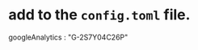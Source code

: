 <!-- Global site tag (gtag.js) - Google Analytics -->
<script async src="https://www.googletagmanager.com/gtag/js?id=G-2S7Y04C26P"></script>
<script>
  window.dataLayer = window.dataLayer || [];
  function gtag(){dataLayer.push(arguments);}
  gtag('js', new Date());

  gtag('config', 'G-2S7Y04C26P');
</script>

# add to the `config.toml` file. 
googleAnalytics : "G-2S7Y04C26P"
